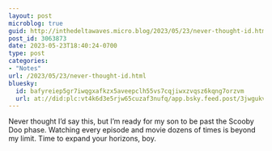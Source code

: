 ```yaml
---
layout: post
microblog: true
guid: http://inthedeltawaves.micro.blog/2023/05/23/never-thought-id.html
post_id: 3063873
date: 2023-05-23T18:40:24-0700
type: post
categories:
- "Notes"
url: /2023/05/23/never-thought-id.html
bluesky:
  id: bafyreiep5gr7iwqgxafkzx5aveepclh55vs7cqjiwxzvqsz6kqng7orzvm
  url: at://did:plc:vt4k6d3e5rjw65cuzaf3nufq/app.bsky.feed.post/3jwgukvu4ul2e
---
```

<p>Never thought I’d say this, but I’m ready for my son to be past the Scooby Doo phase. Watching every episode and movie dozens of times is beyond my limit. Time to expand your horizons, boy.</p>
